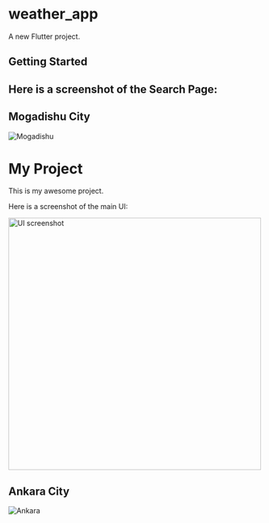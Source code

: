 # weather_app

A new Flutter project.

## Getting Started

## Here is a screenshot of the Search Page:
## Mogadishu City
![Mogadishu](https://github.com/user-attachments/assets/5a58d408-25e4-45eb-9a3d-7e41163ef460)

# My Project

This is my awesome project.

Here is a screenshot of the main UI:

<img src="https://github.com/user-attachments/assets/5a58d408-25e4-45eb-9a3d-7e41163ef460" alt="UI screenshot" width="500" height="500">



## Ankara City
![Ankara](https://github.com/user-attachments/assets/f3762ae3-8d43-48e3-bfd1-f54ffdb88cb8)
